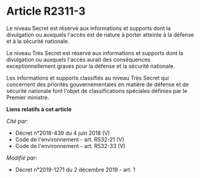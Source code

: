 # Article R2311-3

Le niveau Secret est réservé aux informations et supports dont la divulgation ou auxquels l'accès est de nature à porter
atteinte à la défense et à la sécurité nationale.

Le niveau Très Secret est réservé aux informations et supports dont la divulgation ou auxquels l'accès aurait des
conséquences exceptionnellement graves pour la défense et la sécurité nationale.

Les informations et supports classifiés au niveau Très Secret qui concernent des priorités gouvernementales en matière de
défense et de sécurité nationale font l'objet de classifications spéciales définies par le Premier ministre.

**Liens relatifs à cet article**

_Cité par_:

  - Décret n°2018-439 du 4 juin 2018 (V)
  - Code de l'environnement - art. R532-21 (V)
  - Code de l'environnement - art. R532-33 (V)

_Modifié par_:

  - Décret n°2019-1271 du 2 décembre 2019 - art. 1
